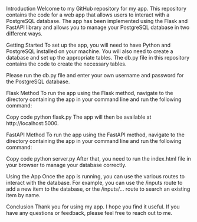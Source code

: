 Introduction
Welcome to my GitHub repository for my app. This repository contains the code for a web app that allows users to interact with a PostgreSQL database. The app has been implemented using the Flask and FastAPI library and allows you to manage your PostgreSQL database in two different ways.

Getting Started
To set up the app, you will need to have Python and PostgreSQL installed on your machine. You will also need to create a database and set up the appropriate tables. The db.py file in this repository contains the code to create the necessary tables.

Please run the db.py file and enter your own username and password for the PostgreSQL database.

Flask Method
To run the app using the Flask method, navigate to the directory containing the app in your command line and run the following command:

Copy code
python flask.py
The app will then be available at http://localhost:5000.

FastAPI Method
To run the app using the FastAPI method, navigate to the directory containing the app in your command line and run the following command:

Copy code
python server.py
After that, you need to run the index.html file in your browser to manage your database correctly.

Using the App
Once the app is running, you can use the various routes to interact with the database. For example, you can use the /inputs route to add a new item to the database, or the /inputs/... route to search an existing item by name.

Conclusion
Thank you for using my app. I hope you find it useful. If you have any questions or feedback, please feel free to reach out to me.
